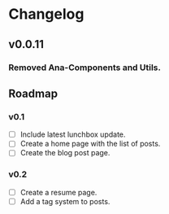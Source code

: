 # Changelog

## v0.0.11

### Removed Ana-Components and Utils.

## Roadmap

### v0.1

- [ ] Include latest lunchbox update.
- [ ] Create a home page with the list of posts.
- [ ] Create the blog post page.

### v0.2

- [ ] Create a resume page.
- [ ] Add a tag system to posts.